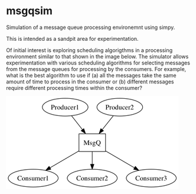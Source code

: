 msgqsim
=======

Simulation of a message queue processing environemnt using simpy.

This is intended as a sandpit area for experimentation.

Of initial interest is exploring scheduling algorigthms in a processing
environment similar to that shown in the image below. The simulator
allows experimentation with various scheduling algorithms for selecting
messages from the message queues for processing by the consumers.
For example, what is the best algorithm to use if (a) all the messages 
take the same amount of time to process in the consumer or (b) different 
messages require different processing times within the consumer?

![Message Scheduling Simulation Model](images/sim.png)
